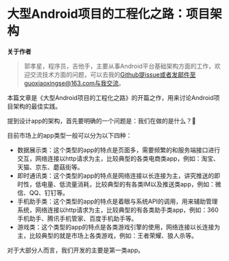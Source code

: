 # 大型Android项目的工程化之路：项目架构

**关于作者**

>郭孝星，程序员，吉他手，主要从事Android平台基础架构方面的工作，欢迎交流技术方面的问题，可以去我的[Github](https://github.com/guoxiaoxing)提issue或者发邮件至guoxiaoxingse@163.com与我交流。

本篇文章是《大型Android项目的工程化之路》的开篇之作，用来讨论Android项目架构的最佳实践。

提到设计app的架构，首先要明确的一个问题是：我们在做的是什么？🤔

目前市场上的app类型一般可以分为以下四种：

- 数据展示类：这个类型的app的特点是页面多，需要频繁的和服务端接口进行交互，网络连接以http请求为主，比较典型的各类电商类app，例如：淘宝、天猫、京东、蘑菇街等。
- 即时通讯类：这个类型的app的特点是网络连接以长连接为主，讲究推送的即时性，低电量、低流量消耗，比较典型的有各类IM以及推送类app，例如：微信、QQ、钉钉等。
- 手机助手类：这个类型的app的特点是着眼与系统API的调用，用来辅助管理系统，网络连接以http请求为主，比较典型的有各类助手类app，例如：360手机助手、腾讯手机管家、百度手机助手等。
- 游戏类：这个类型的app的特点是各类游戏引擎的使用，网络连接以长连接为主，比较典型的就是市场上各类游戏，例如：王者荣耀、狼人杀等。

对于大部分人而言，我们开发的主要是第一类app。